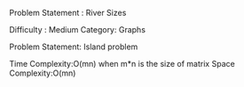Problem Statement : River Sizes

Difficulty : Medium
Category: Graphs

Problem Statement: Island problem

Time Complexity:O(mn) when m*n is the size of matrix
Space Complexity:O(mn)